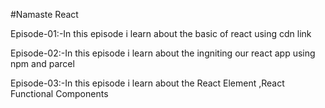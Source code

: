 #Namaste React

Episode-01:-In this episode i learn about the basic of react using cdn link

Episode-02:-In this episode i learn about the ingniting our react app using npm and parcel

Episode-03:-In this episode i learn about the React Element ,React Functional Components 
